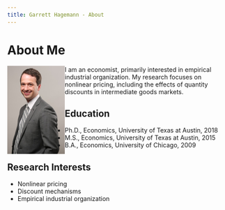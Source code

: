 ```yaml
---
title: Garrett Hagemann - About
---
```


# About Me

<img align="left" height="202" width="132" src="images/Hagemann_professional_photo_cropped_small.jpg"> I am an economist, primarily interested in empirical industrial organization. My research focuses on nonlinear pricing, including the effects of quantity discounts in intermediate goods markets.





## Education
* Ph.D., Economics, University of Texas at Austin, 2018
* M.S., Economics, University of Texas at Austin, 2015
* B.A., Economics, University of Chicago, 2009

## Research Interests
* Nonlinear pricing
* Discount mechanisms
* Empirical industrial organization

